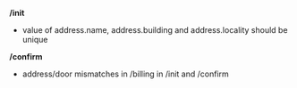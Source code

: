 **/init**
- value of address.name, address.building and address.locality should be unique

**/confirm**
- address/door mismatches in /billing in /init and /confirm


